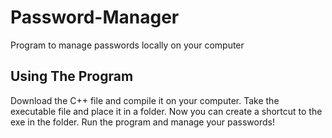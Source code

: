# Password-Manager
Program to manage passwords locally on your computer

## Using The Program
Download the C++ file and compile it on your computer.
Take the executable file and place it in a folder.
Now you can create a shortcut to the exe in the folder.
Run the program and manage your passwords!
